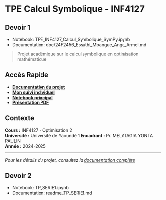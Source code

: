 # TPE Calcul Symbolique - INF4127

## Devoir 1
- Notebook: TPE_INF4127_Calcul_Symbolique_SymPy.ipynb
- Documentation: doc/24F2456_Essuthi_Mbangue_Ange_Armel.md


> Projet académique sur le calcul symbolique en optimisation mathématique

## Accès Rapide

- **[Documentation du projet](./doc/readme.md)**
- **[Mon suivi individuel](./doc/242456_Essuthi_Mbangue_Ange_Armel.md)**
- **[Notebook principal](./TPE_INF4127_Calcul_Symbolique_SymPy.ipynb.ipynb)**
- **[Présentation PDF](./INF4127__TPE_Calcul_Symbolique.pdf)**

## Contexte
**Cours :** INF4127 - Optimisation 2  
**Université :** Université de Yaoundé 1 
**Encadrant :** Pr. MELATAGIA YONTA PAULIN  
**Année :** 2024-2025

---

*Pour les détails du projet, consultez la [documentation complète](./doc/readme.md)*


## Devoir 2  
- Notebook: TP_SERIE1.ipynb
- Documentation: readme_TP_SERIE1.md